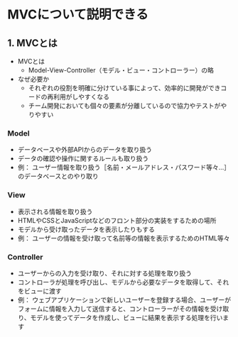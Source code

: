 # MVCについて説明できる

## 1. MVCとは

- MVCとは
  - Model-View-Controller（モデル・ビュー・コントローラー）の略
- なぜ必要か
  - それぞれの役割を明確に分けている事によって、効率的に開発ができコードの再利用がしやすくなる
  - チーム開発においても個々の要素が分離しているので協力やテストがやりやすい
  
### Model
- データベースや外部APIからのデータを取り扱う
- データの確認や操作に関するルールも取り扱う
- 例： ユーザー情報を取り扱う［名前・メールアドレス・パスワード等々...］のデータベースとのやり取り

### View
- 表示される情報を取り扱う
- HTMLやCSSとJavaScriptなどのフロント部分の実装をするための場所
- モデルから受け取ったデータを表示したりもする
- 例： ユーザーの情報を受け取って名前等の情報を表示するためのHTML等々
  
### Controller
- ユーザーからの入力を受け取り、それに対する処理を取り扱う
- コントローラが処理を呼び出し、モデルから必要なデータを取得して、それをビューに渡す
- 例： ウェブアプリケーションで新しいユーザーを登録する場合、ユーザーがフォームに情報を入力して送信すると、コントローラーがその情報を受け取り、モデルを使ってデータを作成し、ビューに結果を表示する処理を行います
